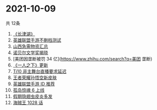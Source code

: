 # 2021-10-09
  共 12条

  <!-- BEGIN -->
  <!-- 最后更新时间:Sat Oct 09 2021 05:09:15 GMT+0000 (Coordinated Universal Time) -->
  1. [《长津湖》](https://www.zhihu.com/search?q=长津湖)
1. [英雄联盟手游不删档测试](https://www.zhihu.com/search?q=英雄联盟手游)
1. [ 山西急需物资汇总](https://www.zhihu.com/search?q=山西)
1. [诺贝尔文学奖揭晓](https://www.zhihu.com/search?q=诺贝尔文学奖)
1. [美团因垄断被罚 34 亿](https://www.zhihu.com/search?q=美团 垄断)
1. [《一人之下》更新](https://www.zhihu.com/search?q=一人之下)
1. [Ti10 非主舞台直播要求延迟](https://www.zhihu.com/search?q=ti10直播)
1. [王者荣耀孙悟空新皮肤](https://www.zhihu.com/search?q=孙悟空皮肤)
1. [英雄联盟手游 ID 推荐](https://www.zhihu.com/search?q=英雄联盟手游id)
1. [孤岛惊魂 6 上线](https://www.zhihu.com/search?q=孤岛惊魂6)
1. [假期隐翅虫皮炎多发](https://www.zhihu.com/search?q=隐翅虫)
1. [海贼王 1028 话](https://www.zhihu.com/search?q=海贼王)
  <!-- END -->
  